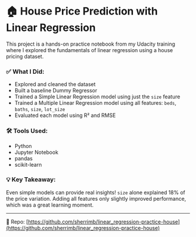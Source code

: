 # 🏠 House Price Prediction with Linear Regression

This project is a hands-on practice notebook from my Udacity training where I explored the fundamentals of linear regression using a house pricing dataset.

### ✅ What I Did:
- Explored and cleaned the dataset
- Built a baseline Dummy Regressor
- Trained a Simple Linear Regression model using just the `size` feature
- Trained a Multiple Linear Regression model using all features: `beds`, `baths`, `size`, `lot_size`
- Evaluated each model using R² and RMSE

### 🛠️ Tools Used:
- Python
- Jupyter Notebook
- pandas
- scikit-learn

### 💡 Key Takeaway:
Even simple models can provide real insights! `size` alone explained 18% of the price variation. Adding all features only slightly improved performance, which was a great learning moment.

---

📂 Repo: [https://github.com/sherrimb/linear_regression-practice-house](https://github.com/sherrimb/linear_regression-practice-house)
